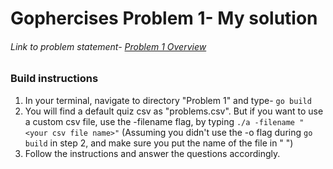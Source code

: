 # Gophercises Problem 1- My solution
###### Link to problem statement- [Problem 1 Overview](https://courses.calhoun.io/lessons/les_goph_01)

### Build instructions
1. In your terminal, navigate to directory "Problem 1" and type- `go build`
2. You will find a default quiz csv as "problems.csv". But if you want to use a custom csv file, use the -filename flag, by typing `./a -filename "<your csv file name>"` (Assuming you didn't use the -o flag during `go build` in step 2, and make sure you put the name of the file in " ")
3. Follow the instructions and answer the questions accordingly.